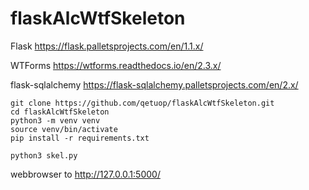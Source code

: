 # flaskAlcWtfSkeleton

Flask
https://flask.palletsprojects.com/en/1.1.x/

WTForms
https://wtforms.readthedocs.io/en/2.3.x/

flask-sqlalchemy
https://flask-sqlalchemy.palletsprojects.com/en/2.x/

```
git clone https://github.com/qetuop/flaskAlcWtfSkeleton.git
cd flaskAlcWtfSkeleton
python3 -m venv venv
source venv/bin/activate
pip install -r requirements.txt
```

```python3 skel.py``` 

webbrowser to http://127.0.0.1:5000/
